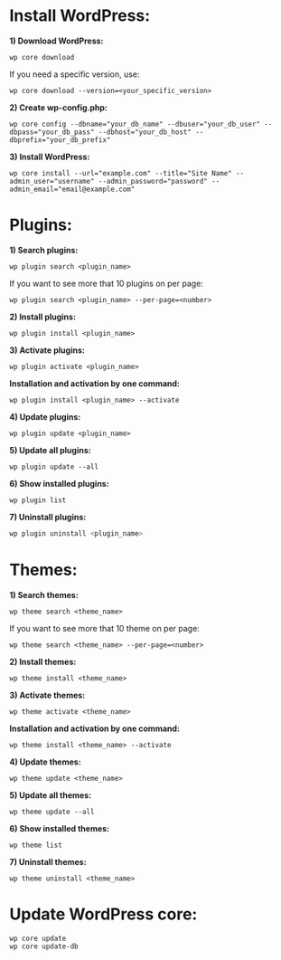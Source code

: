 Install WordPress:
==================
**1) Download WordPress:**
```
wp core download
```

If you need a specific version, use:
```
wp core download --version=<your_specific_version>
```

**2) Create wp-config.php:**
```
wp core config --dbname="your_db_name" --dbuser="your_db_user" --dbpass="your_db_pass" --dbhost="your_db_host" --dbprefix="your_db_prefix"
```

**3) Install WordPress:**
```
wp core install --url="example.com" --title="Site Name" --admin_user="username" --admin_password="password" --admin_email="email@example.com"
```

Plugins:
========
**1) Search plugins:**
```
wp plugin search <plugin_name>
```

If you want to see more that 10 plugins on per page:
```
wp plugin search <plugin_name> --per-page=<number>
```

**2) Install plugins:**
```
wp plugin install <plugin_name>
```

**3) Activate plugins:**
```
wp plugin activate <plugin_name>
```

**Installation and activation by one command:**
```
wp plugin install <plugin_name> --activate
```

**4) Update plugins:**
```
wp plugin update <plugin_name>
```

**5) Update all plugins:**
```
wp plugin update --all
```
**6) Show installed plugins:**
```
wp plugin list
```
**7) Uninstall plugins:**
```bash
wp plugin uninstall <plugin_name>
```

Themes:
=======
**1) Search themes:**
```
wp theme search <theme_name>
```

If you want to see more that 10 theme on per page:
```
wp theme search <theme_name> --per-page=<number>
```

**2) Install themes:**
```
wp theme install <theme_name>
```

**3) Activate themes:**
```
wp theme activate <theme_name>
```

**Installation and activation by one command:**
```
wp theme install <theme_name> --activate
```

**4) Update themes:**
```
wp theme update <theme_name>
```

**5) Update all themes:**
```
wp theme update --all
```
**6) Show installed themes:**
```
wp theme list
```
**7) Uninstall themes:**
```
wp theme uninstall <theme_name>
```

Update WordPress core:
======================
```
wp core update
wp core update-db
```
